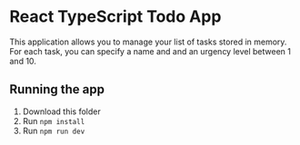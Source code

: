 # React TypeScript Todo App
This application allows you to manage your list of tasks stored in memory. For each task, you can specify a name and and an urgency level between 1 and 10.

## Running the app
1. Download this folder
2. Run `npm install`
3. Run `npm run dev`
